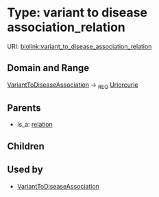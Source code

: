 
# Type: variant to disease association_relation




URI: [biolink:variant_to_disease_association_relation](https://w3id.org/biolink/vocab/variant_to_disease_association_relation)


## Domain and Range

[VariantToDiseaseAssociation](VariantToDiseaseAssociation.md) ->  <sub>REQ</sub> [Uriorcurie](type/Uriorcurie.md)

## Parents

 *  is_a: [relation](relation.md)

## Children


## Used by

 * [VariantToDiseaseAssociation](VariantToDiseaseAssociation.md)
